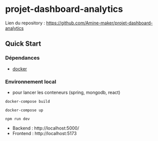 # projet-dashboard-analytics

Lien du repository : <https://github.com/Amine-maker/projet-dashboard-analytics>

## Quick Start

### Dépendances

* [docker](https://docs.docker.com/engine/install/)

### Environnement local

* pour lancer les conteneurs (spring, mongodb, react)

```shell
docker-compose build
```

```shell
docker-compose up
```

```shell
npm run dev
```

* Backend : http://localhost:5000/
* Frontend : http://localhost:5173